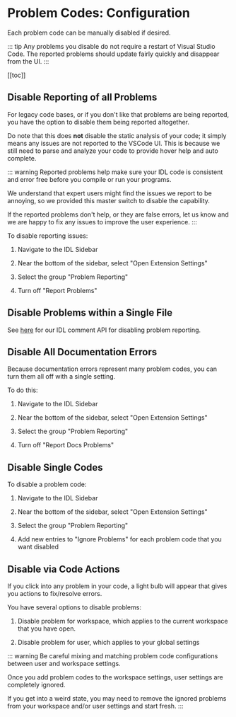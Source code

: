 # Problem Codes: Configuration

Each problem code can be manually disabled if desired.

::: tip
Any problems you disable do not require a restart of Visual Studio Code. The reported problems should update fairly quickly and disappear from the UI.
:::

[[toc]]

## Disable Reporting of all Problems

For legacy code bases, or if you don't like that problems are being reported, you have the option to disable them being reported altogether.

Do note that this does **not** disable the static analysis of your code; it simply means any issues are not reported to the VSCode UI. This is because we still need to parse and analyze your code to provide hover help and auto complete.

::: warning
Reported problems help make sure your IDL code is consistent and error free before you compile or run your programs.

We understand that expert users might find the issues we report to be annoying, so we provided this master switch to disable the capability.

If the reported problems don't help, or they are false errors, let us know and we are happy to fix any issues to improve the user experience.
:::

To disable reporting issues:

1. Navigate to the IDL Sidebar

2. Near the bottom of the sidebar, select "Open Extension Settings"

3. Select the group "Problem Reporting"

4. Turn off "Report Problems"

## Disable Problems within a Single File

See [here](./disabling_with_comments.md) for our IDL comment API for disabling problem reporting.

## Disable All Documentation Errors

Because documentation errors represent many problem codes, you can turn them all off with a single setting.

To do this:

1. Navigate to the IDL Sidebar

2. Near the bottom of the sidebar, select "Open Extension Settings"

3. Select the group "Problem Reporting"

4. Turn off "Report Docs Problems"

## Disable Single Codes

To disable a problem code:

1. Navigate to the IDL Sidebar

2. Near the bottom of the sidebar, select "Open Extension Settings"

3. Select the group "Problem Reporting"

4. Add new entries to "Ignore Problems" for each problem code that you want disabled

## Disable via Code Actions

If you click into any problem in your code, a light bulb will appear that gives you actions to fix/resolve errors.

You have several options to disable problems:

1. Disable problem for workspace, which applies to the current workspace that you have open.

2. Disable problem for user, which applies to your global settings

::: warning
Be careful mixing and matching problem code configurations between user and workspace settings.

Once you add problem codes to the workspace settings, user settings are completely ignored.

If you get into a weird state, you may need to remove the ignored problems from your workspace and/or user settings and start fresh.
:::
